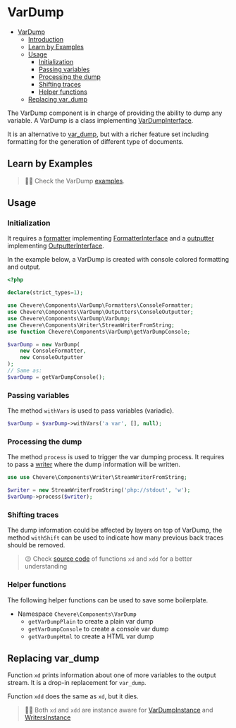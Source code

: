 # VarDump

- [VarDump](#vardump)
  - [Introduction](#introduction)
  - [Learn by Examples](#learn-by-examples)
  - [Usage](#usage)
    - [Initialization](#initialization)
    - [Passing variables](#passing-variables)
    - [Processing the dump](#processing-the-dump)
    - [Shifting traces](#shifting-traces)
    - [Helper functions](#helper-functions)
  - [Replacing var_dump](#replacing-var_dump)



The VarDump component is in charge of providing the ability to dump any variable. A VarDump is a class implementing [VarDumpInterface](Chevere\Interfaces\VarDump\VarDumpInterface).

It is an alternative to [var_dump](https://www.php.net/manual/en/function.var-dump.php), but with a richer feature set including formatting for the generation of different type of documents.

## Learn by Examples

> 🧔🏾 Check the VarDump [examples](https://github.com/chevere/examples/tree/master/02.VarDump).

## Usage

### Initialization

It requires a [formatter]() implementing [FormatterInterface]() and a [outputter]() implementing [OutputterInterface]().

In the example below, a VarDump is created with console colored formatting and output.

```php
<?php

declare(strict_types=1);

use Chevere\Components\VarDump\Formatters\ConsoleFormatter;
use Chevere\Components\VarDump\Outputters\ConsoleOutputter;
use Chevere\Components\VarDump\VarDump;
use Chevere\Components\Writer\StreamWriterFromString;
use function Chevere\Components\VarDump\getVarDumpConsole;

$varDump = new VarDump(
    new ConsoleFormatter,
    new ConsoleOutputter
);
// Same as:
$varDump = getVarDumpConsole();
```

### Passing variables

The method `withVars` is used to pass variables (variadic).

```php
$varDump = $varDump->withVars('a var', [], null);
```

### Processing the dump

The method `process` is used to trigger the var dumping process. It requires to pass a [writer](./writer.md) where the dump information will be written.

```php
use use Chevere\Components\Writer\StreamWriterFromString;

$writer = new StreamWriterFromString('php://stdout', 'w');
$varDump->process($writer);
```

### Shifting traces

The dump information could be affected by layers on top of VarDump, the method `withShift` can be used to indicate how many previous back traces should be removed.

> 😉 Check [source code](https://github.com/chevere/chevere/blob/master/components/VarDump/functions.php) of functions `xd` and `xdd` for a better understanding

### Helper functions

The following helper functions can be used to save some boilerplate.

* Namespace `Chevere\Components\VarDump`
  * `getVarDumpPlain` to create a plain var dump
  * `getVarDumpConsole` to create a console var dump
  * `getVarDumpHtml` to create a HTML var dump

## Replacing var_dump

Function `xd` prints information about one of more variables to the output stream. It is a drop-in replacement for `var_dump`.

Function `xdd` does the same as `xd`, but it dies.

> 🧔🏾 Both `xd` and `xdd` are instance aware for [VarDumpInstance]() and [WritersInstance]()